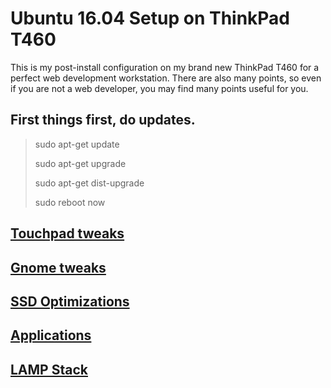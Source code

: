 # Ubuntu 16.04 Setup on ThinkPad T460
This is my post-install configuration on my brand new ThinkPad T460 for a perfect web development workstation.
There are also many points, so even if you are not a web developer, you may find many points useful for you.

## First things first, do updates.
> sudo apt-get update
>
> sudo apt-get upgrade
>
> sudo apt-get dist-upgrade
>
> sudo reboot now

## [Touchpad tweaks](touchpad.md)
## [Gnome tweaks](gnome-tweaks.md)
## [SSD Optimizations](ssd.md)
## [Applications](applications.md)
## [LAMP Stack](lamp.md)
